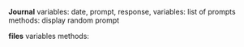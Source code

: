 **Journal**
variables: date, prompt, response, 
variables: list of prompts
methods: display random prompt

**files**
variables
methods: